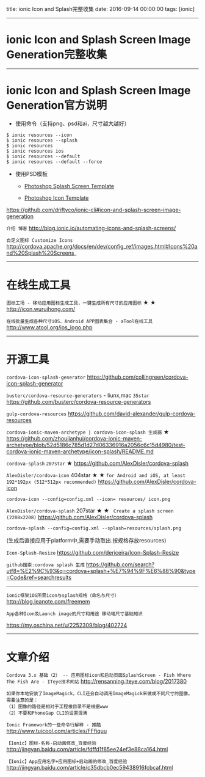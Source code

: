 title: ionic Icon and Splash完整收集
date: 2016-09-14 00:00:00
tags: [ionic]
 
---


# ionic Icon and Splash Screen Image Generation完整收集



---
# ionic Icon and Splash Screen Image Generation官方说明

- 使用命令（支持png、psd和ai，尺寸越大越好）
```
$ ionic resources --icon
$ ionic resources --splash
$ ionic resources
$ ionic resources ios
$ ionic resources --default
$ ionic resources --default --force
```


- 使用PSD模板

     -  [Photoshop Splash Screen Template](http://code.ionicframework.com/resources/splash.psd)

     - [Photoshop Icon Template](http://code.ionicframework.com/resources/icon.psd)



https://github.com/driftyco/ionic-cli#icon-and-splash-screen-image-generation


`介绍 博客`
http://blog.ionic.io/automating-icons-and-splash-screens/


`自定义图标 Customize Icons`
http://cordova.apache.org/docs/en/dev/config_ref/images.html#Icons%20and%20Splash%20Screens_


---
# 在线生成工具
`图标工场 - 移动应用图标生成工具，一键生成所有尺寸的应用图标`  ★ ★
http://icon.wuruihong.com/


`在线批量生成各种尺寸iOS、Android APP图表集合 - aTool在线工具`
http://www.atool.org/ios_logo.php


---
# 开源工具
`cordova-icon-splash-generator`
https://github.com/collingreen/cordova-icon-splash-generator


`busterc/cordova-resource-generators` - liunx,mac `35star`
https://github.com/busterc/cordova-resource-generators


`gulp-cordova-resources`
https://github.com/david-alexander/gulp-cordova-resources



`cordova-ionic-maven-archetype | cordova-icon-splash 生成器` ★
https://github.com/zhoujianhui/cordova-ionic-maven-archetype/blob/52d5186c785d1d27d06336916a2056c6c15d4980/test-cordova-ionic-maven-archetype/icon-splash/README.md


` cordova-splash `  `207star`  ★
https://github.com/AlexDisler/cordova-splash


`AlexDisler/cordova-icon` 404star  ★ ★ ` for Android and iOS, at least 192*192px (512*512px recommended) `
https://github.com/AlexDisler/cordova-icon
```
cordova-icon --config=config.xml --icon= resources/ icon.png
```


`AlexDisler/cordova-splash` 207star  ★ ★ ` Create a splash screen (2208x2208)`
https://github.com/AlexDisler/cordova-splash

```
cordova-splash --config=config.xml --splash=resources/splash.png

```
(生成后直接应用于platform中,需要手动取出.按规格存放resources)


`Icon-Splash-Resize`
https://github.com/dericeira/Icon-Splash-Resize



`github搜索:cordova splash 生成`
https://github.com/search?utf8=%E2%9C%93&q=cordova+splash+%E7%94%9F%E6%88%90&type=Code&ref=searchresults


---
`ionic框架iOS所需icon与splash规格（命名与尺寸）`
http://blog.leanote.com/freemem


`App各种Icon及Launch image的尺寸和用途 移动端尺寸基础知识`

https://my.oschina.net/u/2252309/blog/402724



---


# 文章介绍
`Cordova 3.x 基础（2） -- 应用图标icon和启动页面SplashScreen - Fish Where The Fish Are - ITeye技术网站`
http://rensanning.iteye.com/blog/2017380
```
如果你本地安装了ImageMagick，CLI还会自动调用ImageMagick来做成不同尺寸的图像。
需要注意的是：
（1）图像的路径是相对于工程根目录不是根据www
（2）不要和PhoneGap CLI的设置混淆
```
 
`Ionic Framework的一些命令行解释 - 推酷`
http://www.tuicool.com/articles/FFfiquu


`【Ionic】图标-名称-启动画修改_百度经验`
http://jingyan.baidu.com/article/fdffd1f85ee24ef3e88ca164.html


`【Ionic】App应用名字+应用图标+启动画的修改_百度经验`
http://jingyan.baidu.com/article/c35dbcb0ec59438916fcbcaf.html


